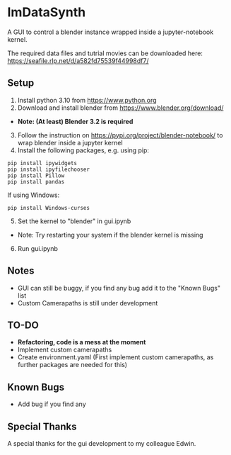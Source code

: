 # ImDataSynth
A GUI to control a blender instance wrapped inside a jupyter-notebook kernel. 

The required data files and tutrial movies can be downloaded here: https://seafile.rlp.net/d/a582fd75539f44998df7/

## Setup
1. Install python 3.10 from https://www.python.org 
2. Download and install blender from https://www.blender.org/download/ 
- **Note: (At least) Blender 3.2 is required**
3. Follow the instruction on https://pypi.org/project/blender-notebook/ to wrap blender inside a jupyter kernel
4. Install the following packages, e.g. using pip:
```
pip install ipywidgets
pip install ipyfilechooser
pip install Pillow
pip install pandas
```
If using Windows:
```
pip install Windows-curses
```
5. Set the kernel to "blender" in gui.ipynb
- Note: Try restarting your system if the blender kernel is missing
6. Run gui.ipynb


## Notes
- GUI can still be buggy, if you find any bug add it to the "Known Bugs" list
- Custom Camerapaths is still under development 


## TO-DO
- **Refactoring, code is a mess at the moment** 
- Implement custom camerapaths
- Create environment.yaml (First implement custom camerapaths, as further packages are needed for this)


## Known Bugs
- Add bug if you find any

## Special Thanks
A special thanks for the gui development to my colleague Edwin.
